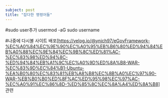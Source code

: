 ```yaml
---
subject: post
title: "잡다한 명령어들"
---
```


#sudo user추가
usermod -aG sudo username

#나중에 다시볼 사이트
배포[https://velog.io/@ynjch97/eGovFramework-%EC%A0%84%EC%9E%90%EC%A0%95%EB%B6%80%ED%94%84%EB%A0%88%EC%9E%84%EC%9B%8C%ED%81%AC-%EC%83%98%ED%94%8C-%ED%94%84%EB%A1%9C%EC%A0%9D%ED%8A%B8-WAR-%EC%83%9D%EC%84%B1-Ubuntu-%EA%B0%80%EC%83%81%EB%A8%B8%EC%8B%A0%EC%97%90-WAR-%EB%B0%B0%ED%8F%AC%ED%95%98%EC%97%AC-%EC%A0%91%EC%86%8D-%ED%85%8C%EC%8A%A4%ED%8A%B8] 관련
